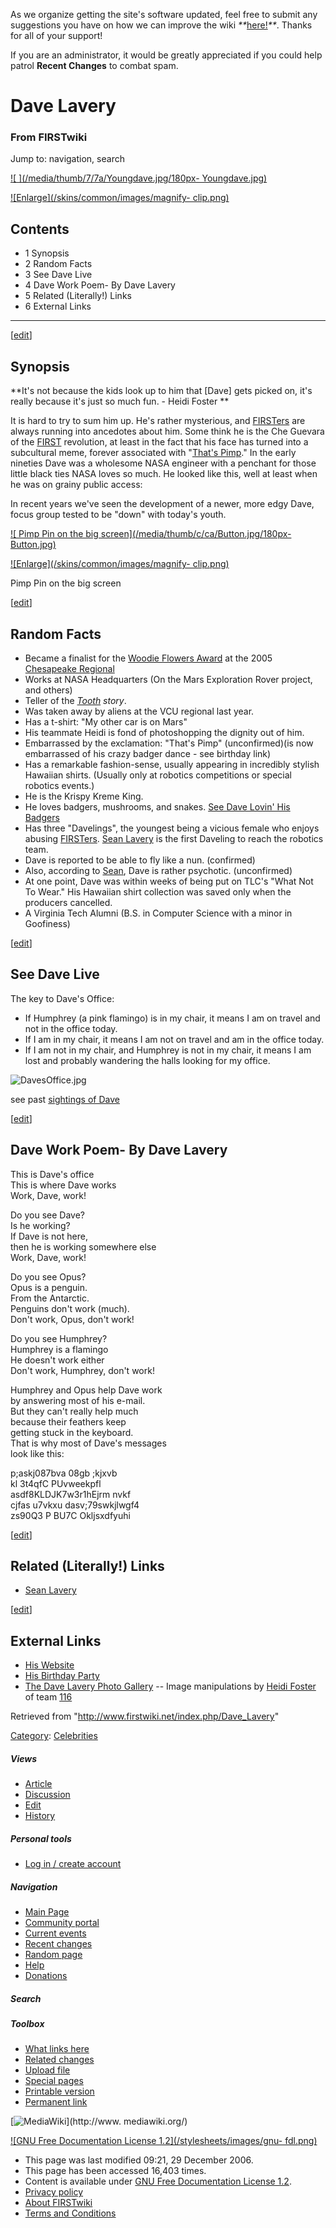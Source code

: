 As we organize getting the site's software updated, feel free to submit any
suggestions you have on how we can improve the wiki
_**_[here!](/index.php/User:Hallry/Suggestions "User:Hallry/Suggestions"
)_**_. Thanks for all of your support!

If you are an administrator, it would be greatly appreciated if you could help
patrol **Recent Changes** to combat spam.

# Dave Lavery

### From FIRSTwiki

Jump to: navigation, search

[![ ](/media/thumb/7/7a/Youngdave.jpg/180px-
Youngdave.jpg)](/index.php/Image:Youngdave.jpg " " )

[![Enlarge](/skins/common/images/magnify-
clip.png)](/index.php/Image:Youngdave.jpg "Enlarge" )

## Contents

  * 1 Synopsis
  * 2 Random Facts
  * 3 See Dave Live
  * 4 Dave Work Poem- By Dave Lavery
  * 5 Related (Literally!) Links
  * 6 External Links  
---  
  
[[edit](/index.php?title=Dave_Lavery&action=edit&section=1 "Edit section:
Synopsis" )]

##  Synopsis

**It's not because the kids look up to him that [Dave] gets picked on, it's really because it's just so much fun. - Heidi Foster **

It is hard to try to sum him up. He's rather mysterious, and
[FIRSTers](/index.php/FIRSTer "FIRSTer" ) are always running into ancedotes
about him. Some think he is the Che Guevara of the [FIRST](/index.php/FIRST
"FIRST" ) revolution, at least in the fact that his face has turned into a
subcultural meme, forever associated with "[That's
Pimp](/index.php/That%27s_Pimp "That's Pimp" )." In the early nineties Dave
was a wholesome NASA engineer with a penchant for those little black ties NASA
loves so much. He looked like this, well at least when he was on grainy public
access:

  
In recent years we've seen the development of a newer, more edgy Dave, focus
group tested to be "down" with today's youth.

[![ Pimp Pin on the big screen](/media/thumb/c/ca/Button.jpg/180px-
Button.jpg)](/index.php/Image:Button.jpg " Pimp Pin on the big screen" )

[![Enlarge](/skins/common/images/magnify-
clip.png)](/index.php/Image:Button.jpg "Enlarge" )

Pimp Pin on the big screen

[[edit](/index.php?title=Dave_Lavery&action=edit&section=2 "Edit section:
Random Facts" )]

##  Random Facts

  * Became a finalist for the [Woodie Flowers Award](/index.php/Woodie_Flowers_Award "Woodie Flowers Award" ) at the 2005 [Chesapeake Regional](/index.php/Chesapeake_Regional "Chesapeake Regional" )
  * Works at NASA Headquarters (On the Mars Exploration Rover project, and others) 
  * Teller of the _[Tooth](/index.php/Tooth "Tooth" ) story_. 
  * Was taken away by aliens at the VCU regional last year. 
  * Has a t-shirt: "My other car is on Mars" 
  * His teammate Heidi is fond of photoshopping the dignity out of him. 
  * Embarrassed by the exclamation: "That's Pimp" (unconfirmed)(is now embarrassed of his crazy badger dance - see birthday link) 
  * Has a remarkable fashion-sense, usually appearing in incredibly stylish Hawaiian shirts. (Usually only at robotics competitions or special robotics events.) 
  * He is the Krispy Kreme King. 
  * He loves badgers, mushrooms, and snakes. [See Dave Lovin' His Badgers](http://www.factorfantasy.com/Photos/badgerdance.MOV "http://www.factorfantasy.com/Photos/badgerdance.MOV" )
  * Has three "Davelings", the youngest being a vicious female who enjoys abusing [FIRSTers](/index.php/FIRSTer "FIRSTer" ). [Sean Lavery](/index.php/Sean_Lavery "Sean Lavery" ) is the first Daveling to reach the robotics team. 
  * Dave is reported to be able to fly like a nun. (confirmed) 
  * Also, according to [Sean](/index.php/Sean "Sean" ), Dave is rather psychotic. (unconfirmed) 
  * At one point, Dave was within weeks of being put on TLC's "What Not To Wear." His Hawaiian shirt collection was saved only when the producers cancelled. 
  * A Virginia Tech Alumni (B.S. in Computer Science with a minor in Goofiness) 

[[edit](/index.php?title=Dave_Lavery&action=edit&section=3 "Edit section: See
Dave Live" )]

##  See Dave Live

The key to Dave's Office:

  * If Humphrey (a pink flamingo) is in my chair, it means I am on travel and not in the office today. 
  * If I am in my chair, it means I am not on travel and am in the office today. 
  * If I am not in my chair, and Humphrey is not in my chair, it means I am lost and probably wandering the halls looking for my office. 

![DavesOffice.jpg](http://ranier.hq.nasa.gov/staff/DavesOffice.jpg)

see past [sightings of Dave](/index.php/Dave_Lavery/Sightings "Dave
Lavery/Sightings" )

[[edit](/index.php?title=Dave_Lavery&action=edit&section=4 "Edit section: Dave
Work Poem- By Dave Lavery" )]

##  Dave Work Poem- By Dave Lavery

This is Dave's office  
This is where Dave works  
Work, Dave, work!  
  
Do you see Dave?  
Is he working?  
If Dave is not here,  
then he is working somewhere else  
Work, Dave, work!  
  
Do you see Opus?  
Opus is a penguin.  
From the Antarctic.  
Penguins don't work (much).  
Don't work, Opus, don't work!  
  
Do you see Humphrey?  
Humphrey is a flamingo  
He doesn't work either  
Don't work, Humphrey, don't work!  
  
Humphrey and Opus help Dave work  
by answering most of his e-mail.  
But they can't really help much  
because their feathers keep  
getting stuck in the keyboard.  
That is why most of Dave's messages  
look like this:  
  
p;askj087bva 08gb ;kjxvb  
kl 3t4qfC PUvweekpfl  
asdf8KLDJK7w3r1hEjrm nvkf  
cjfas u7vkxu dasv;79swkjlwgf4  
zs90Q3 P BU7C Okljsxdfyuhi  
  

[[edit](/index.php?title=Dave_Lavery&action=edit&section=5 "Edit section:
Related \(Literally!\) Links" )]

##  Related (Literally!) Links

  * [Sean Lavery](/index.php/Sean_Lavery "Sean Lavery" )

[[edit](/index.php?title=Dave_Lavery&action=edit&section=6 "Edit section:
External Links" )]

##  External Links

  * [His Website](http://ranier.hq.nasa.gov/staff/lavery.shtm "http://ranier.hq.nasa.gov/staff/lavery.shtm" )
  * [His Birthday Party](http://www.invisiblerobot.com/robotics/dave_lavery_bday/ "http://www.invisiblerobot.com/robotics/dave_lavery_bday/" )
  * [The Dave Lavery Photo Gallery](http://www.factorfantasy.com/thedavegallery/ "http://www.factorfantasy.com/thedavegallery/" ) \-- Image manipulations by [Heidi Foster](/index.php?title=Heidi_Foster&action=edit "Heidi Foster" ) of team [116](/index.php/116 "116" )

Retrieved from "<http://www.firstwiki.net/index.php/Dave_Lavery>"

[Category](/index.php?title=Special:Categories&article=Dave_Lavery
"Special:Categories" ): [Celebrities](/index.php/Category:Celebrities
"Category:Celebrities" )

##### Views

  * [Article](/index.php/Dave_Lavery)
  * [Discussion](/index.php/Talk:Dave_Lavery)
  * [Edit](/index.php?title=Dave_Lavery&action=edit)
  * [History](/index.php?title=Dave_Lavery&action=history)

##### Personal tools

  * [Log in / create account](/index.php?title=Special:Userlogin&returnto=Dave_Lavery)

[](/index.php/Main_Page "Main Page" )

##### Navigation

  * [Main Page](/index.php/Main_Page)
  * [Community portal](/index.php/FIRSTwiki:Community_portal)
  * [Current events](/index.php/Current_events)
  * [Recent changes](/index.php/Special:Recentchanges)
  * [Random page](/index.php/Special:Random)
  * [Help](/index.php/FIRSTwiki:Help)
  * [Donations](/index.php/FIRSTwiki:Site_support)

##### Search



##### Toolbox

  * [What links here](/index.php/Special:Whatlinkshere/Dave_Lavery)
  * [Related changes](/index.php/Special:Recentchangeslinked/Dave_Lavery)
  * [Upload file](/index.php/Special:Upload)
  * [Special pages](/index.php/Special:Specialpages)
  * [Printable version](/index.php?title=Dave_Lavery&printable=yes)
  * [Permanent link](/index.php?title=Dave_Lavery&oldid=52141)

[![MediaWiki](/skins/common/images/poweredby_mediawiki_88x31.png)](http://www.
mediawiki.org/)

[![GNU Free Documentation License 1.2](/stylesheets/images/gnu-
fdl.png)](http://www.gnu.org/copyleft/fdl.html)

  * This page was last modified 09:21, 29 December 2006.
  * This page has been accessed 16,403 times.
  * Content is available under [GNU Free Documentation License 1.2](http://www.gnu.org/copyleft/fdl.html "http://www.gnu.org/copyleft/fdl.html" ).
  * [Privacy policy](/index.php/FIRSTwiki:Privacy_policy "FIRSTwiki:Privacy policy" )
  * [About FIRSTwiki](/index.php/FIRSTwiki:About "FIRSTwiki:About" )
  * [Terms and Conditions](/index.php/FIRSTwiki:Terms_and_conditions "FIRSTwiki:Terms and conditions" )

